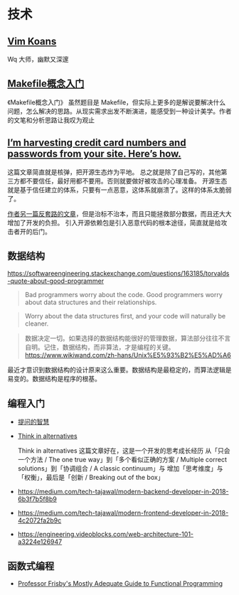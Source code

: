 # 技术

## [Vim Koans](https://sanctum.geek.nz/arabesque/vim-koans/)

Wq 大师，幽默又深邃

## [Makefile概念入门](https://zhuanlan.zhihu.com/p/29910215)

《Makefile概念入门》
虽然题目是 Makefile，但实际上更多的是解说要解决什么问题，怎么解决的思路。从现实需求出发不断演进，能感受到一种设计美学。作者的文笔和分析思路让我叹为观止


## [I’m harvesting credit card numbers and passwords from your site. Here’s how.](https://hackernoon.com/im-harvesting-credit-card-numbers-and-passwords-from-your-site-here-s-how-9a8cb347c5b5)

这篇文章简直就是核弹，把开源生态炸为平地。
总之就是除了自己写的，其他第三方都不要信任，最好用都不要用。否则就要做好被攻击的心理准备。
开源生态就是基于信任建立的体系，只要有一点恶意，这体系就崩溃了。这样的体系太脆弱了。

[作者另一篇反套路的文章](https://hackernoon.com/part-2-how-to-stop-me-harvesting-credit-card-numbers-and-passwords-from-your-site-844f739659b9)，但是治标不治本，而且只能拯救部分数据，而且还大大增加了开发的负担。
引入开源依赖包是引入恶意代码的根本途径，简直就是给攻击者开的后门。

## 数据结构

https://softwareengineering.stackexchange.com/questions/163185/torvalds-quote-about-good-programmer

> Bad programmers worry about the code. Good programmers worry about data structures and their relationships.

> Worry about the data structures first, and your code will naturally be cleaner.

> 数据决定一切。如果选择的数据结构能很好的管理数据，算法部分往往不言自明。记住，数据结构，而非算法，才是编程的关键。
https://www.wikiwand.com/zh-hans/Unix%E5%93%B2%E5%AD%A6

最近才意识到数据结构的设计原来这么重要。数据结构是最稳定的，而算法逻辑是易变的。数据结构是程序的根基。

## 编程入门

- [提问的智慧](https://github.com/ryanhanwu/How-To-Ask-Questions-The-Smart-Way/blob/master/README-zh_CN.md)
- [Think in alternatives](https://blog.scottnonnenberg.com/think-in-alternatives-dev-productivity-tip-5/)

  Think in alternatives 这篇文章好在，这是一个开发的思考成长经历
    从「只会一个方法 / The one true way」到「多个看似正确的方案 / Multiple correct solutions」到「协调组合 / A classic continuum」与 增加「思考维度」与「权衡」，最后是「创新 / Breaking out of the box」

- https://medium.com/tech-tajawal/modern-backend-developer-in-2018-6b3f7b5f8b9
- https://medium.com/tech-tajawal/modern-frontend-developer-in-2018-4c2072fa2b9c
- https://engineering.videoblocks.com/web-architecture-101-a3224e126947

## 函数式编程

- [Professor Frisby's Mostly Adequate Guide to Functional Programming](https://github.com/MostlyAdequate/mostly-adequate-guide)
